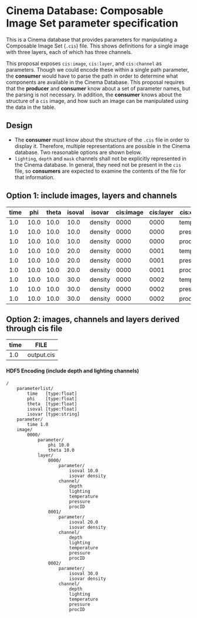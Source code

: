 # Cinema Database: Composable Image Set parameter specification 

This is a Cinema database that provides parameters for manipulating a Composable Image Set (`.cis`) file. This shows definitions for a single image with three layers, each of which has three channels. 

This proposal exposes `cis:image`, `cis:layer`, and `cis:channel` as parameters. Though we could encode these within a single path parameter, the **consumer** would have to parse the path in order to determine what components are available in the Cinema Database. This proposal requires that the **producer** and **consumer** know about a set of parameter names, but the parsing is not necessary. In addition, the **consumer** knows about the structure of a `cis` image, and how such an image can be manipulated using the data in the table.

## Design 

- The **consumer** must know about the structure of the `.cis` file in order to display it. Therefore, multiple representations are possible in the Cinema database. Two reasonable options are shown below.
- `lighting`, `depth` and `mask` channels shall not be explicitly represented in the Cinema database. In general, they need not be present in the `cis` file, so **consumers** are expected to examine the contents of the file for that information. 

## Option 1: include images, layers and channels

| time | phi  | theta | isoval | isovar  | cis:image | cis:layer | cis:channel | FILE |
| ---- | ---- | ----- | ------ | ---- | ----- | ----- | ------- | -------- |
| 1.0  | 10.0 | 10.0  | 10.0   | density | 0000 | 0000 | temperature | output.cis |
| 1.0  | 10.0 | 10.0  | 10.0   | density | 0000 | 0000 | pressure | output.cis |
| 1.0  | 10.0 | 10.0  | 10.0   | density | 0000 | 0000 | procID | output.cis |
| 1.0  | 10.0 | 10.0  | 20.0   | density | 0000 | 0001 | temperature | output.cis |
| 1.0  | 10.0 | 10.0  | 20.0   | density | 0000 | 0001 | pressure | output.cis |
| 1.0  | 10.0 | 10.0  | 20.0   | density | 0000 | 0001 | procID | output.cis |
| 1.0  | 10.0 | 10.0  | 30.0   | density | 0000 | 0002 | temperature | output.cis |
| 1.0  | 10.0 | 10.0  | 30.0   | density | 0000 | 0002 | pressure | output.cis |
| 1.0  | 10.0 | 10.0  | 30.0   | density | 0000 | 0002 | procID | output.cis | 

## Option 2: images, channels and layers derived through cis file 

| time | FILE | 
| ---- | ---- | 
| 1.0  | output.cis |

#### HDF5 Encoding (include depth and lighting channels)
```
/
    parameterlist/
        time   [type:float]
        phi    [type:float]
        theta  [type:float]
        isoval [type:float]
        isovar [type:string]
    parameter/
        time 1.0
    image/
        0000/
            parameter/
                phi 10.0
                theta 10.0
            layer/
                0000/
                    parameter/     	
                        isoval 10.0
                        isovar density
                    channel/
                        depth
                        lighting
                        temperature
                        pressure
                        procID
                0001/
                    parameter/     	
                        isoval 20.0
                        isovar density
                    channel/
                        depth
                        lighting
                        temperature
                        pressure
                        procID
                0002/
                    parameter/     	
                        isoval 30.0
                        isovar density
                    channel/
                        depth
                        lighting
                        temperature
                        pressure
                        procID

```
